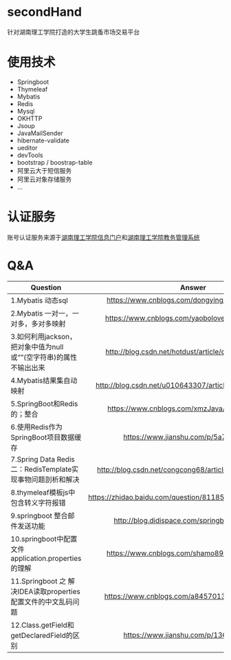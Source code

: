# secondHand
针对湖南理工学院打造的大学生跳蚤市场交易平台
# 使用技术
- Springboot
- Thymeleaf
- Mybatis
- Redis
- Mysql
- OKHTTP
- Jsoup
- JavaMailSender
- hibernate-validate
- ueditor
- devTools
- bootstrap / boostrap-table
- 阿里云大于短信服务
- 阿里云对象存储服务
- ...
# 认证服务
账号认证服务来源于[湖南理工学院信息门户](http://portal.hnist.cn)和[湖南理工学院教务管理系统](http://bkjw.hnist.cn/jsxsd/)

# Q&A

| Question       | Answer       |
| ------------- |:-------------:|
| 1.Mybatis 动态sql|https://www.cnblogs.com/dongying/p/4092662.html| 
| 2.Mybatis 一对一，一对多，多对多映射|https://www.cnblogs.com/yaobolove/p/5444046.html| 
| 3.如何利用jackson，把对象中值为null或“”(空字符串)的属性不输出出来|http://blog.csdn.net/hotdust/article/details/52105922| 
| 4.Mybatis结果集自动映射|http://blog.csdn.net/u010643307/article/details/70148746| 
| 5.SpringBoot和Redis的；整合|https://www.cnblogs.com/xmzJava/p/8028312.html|
| 6.使用Redis作为SpringBoot项目数据缓存|https://www.jianshu.com/p/5a70b13a4fa7|
|7.Spring Data Redis 二：RedisTemplate实现事物问题剖析和解决|http://blog.csdn.net/congcong68/article/details/52734735|  
|8.thymeleaf模板js中包含转义字符报错|https://zhidao.baidu.com/question/811851082853036012.html|  
|9.springboot 整合邮件发送功能|http://blog.didispace.com/springbootmailsender/|
|10.springboot中配置文件application.properties的理解|https://www.cnblogs.com/shamo89/p/8178109.html|
|11.Springboot 之 解决IDEA读取properties配置文件的中文乱码问题|https://www.cnblogs.com/a8457013/p/7829223.html|
|12.Class.getField和getDeclaredField的区别|https://www.jianshu.com/p/1361f1f43e99|
